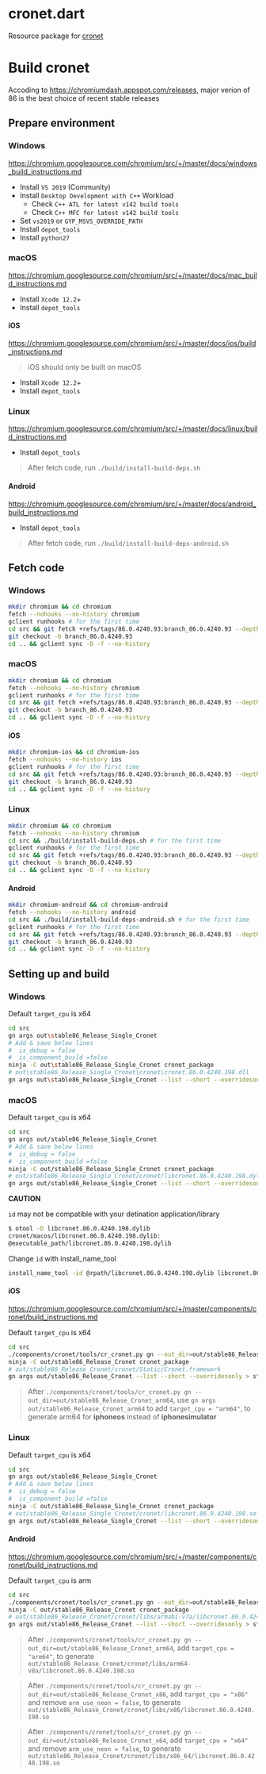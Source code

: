 # cronet.dart

Resource package for [cronet](https://chromium.googlesource.com/chromium/src/+/master/components/cronet/)

# Build cronet

Accoding to https://chromiumdash.appspot.com/releases, major verion of 86 is the best choice of recent stable releases

## Prepare environment

### Windows

https://chromium.googlesource.com/chromium/src/+/master/docs/windows_build_instructions.md

- Install `VS 2019` (Community)
- Install `Desktop Development with C++` Workload
  -  Check `C++ ATL for latest v142 build tools`
  -  Check `C++ MFC for latest v142 build tools`
- Set `vs2019` or `GYP_MSVS_OVERRIDE_PATH`
- Install `depot_tools`
- Install `python27`

### macOS

https://chromium.googlesource.com/chromium/src/+/master/docs/mac_build_instructions.md

- Install `Xcode 12.2`+
- Install `depot_tools`

#### iOS

https://chromium.googlesource.com/chromium/src/+/master/docs/ios/build_instructions.md

> iOS should only be built on macOS

- Install `Xcode 12.2`+
- Install `depot_tools`

### Linux

https://chromium.googlesource.com/chromium/src/+/master/docs/linux/build_instructions.md

- Install `depot_tools`

> After fetch code, run `./build/install-build-deps.sh`

#### Android

https://chromium.googlesource.com/chromium/src/+/master/docs/android_build_instructions.md

- Install `depot_tools`

> After fetch code, run `./build/install-build-deps-android.sh`

## Fetch code

### Windows

```sh
mkdir chromium && cd chromium
fetch --nohooks --no-history chromium
gclient runhooks # for the first time
cd src && git fetch +refs/tags/86.0.4240.93:branch_86.0.4240.93 --depth 1
git checkout -b branch_86.0.4240.93
cd .. && gclient sync -D -f --no-history
```

### macOS

```sh
mkdir chromium && cd chromium
fetch --nohooks --no-history chromium
gclient runhooks # for the first time
cd src && git fetch +refs/tags/86.0.4240.93:branch_86.0.4240.93 --depth 1
git checkout -b branch_86.0.4240.93
cd .. && gclient sync -D -f --no-history
```

#### iOS

```sh
mkdir chromium-ios && cd chromium-ios
fetch --nohooks --no-history ios
gclient runhooks # for the first time
cd src && git fetch +refs/tags/86.0.4240.93:branch_86.0.4240.93 --depth 1
git checkout -b branch_86.0.4240.93
cd .. && gclient sync -D -f --no-history
```

### Linux

```sh
mkdir chromium && cd chromium
fetch --nohooks --no-history chromium
cd src && ./build/install-build-deps.sh # for the first time
gclient runhooks # for the first time
cd src && git fetch +refs/tags/86.0.4240.93:branch_86.0.4240.93 --depth 1
git checkout -b branch_86.0.4240.93
cd .. && gclient sync -D -f --no-history
```

#### Android 

```sh
mkdir chromium-android && cd chromium-android
fetch --nohooks --no-history android
cd src && ./build/install-build-deps-android.sh # for the first time
gclient runhooks # for the first time
cd src && git fetch +refs/tags/86.0.4240.93:branch_86.0.4240.93 --depth 1
git checkout -b branch_86.0.4240.93
cd .. && gclient sync -D -f --no-history
```

## Setting up and build

### Windows

Default `target_cpu` is x64

```sh
cd src
gn args out\stable86_Release_Single_Cronet
# Add & save below lines
#  is_debug = false
#  is_component_build =false
ninja -C out\stable86_Release_Single_Cronet cronet_package
# out\stable86_Release_Single_Cronet\cronet\cronet.86.0.4240.198.dll
gn args out\stable86_Release_Single_Cronet --list --short --overridesonly > stable86_Release_Single_Cronet.overrides.log
```

### macOS

Default `target_cpu` is x64

```sh
cd src
gn args out/stable86_Release_Single_Cronet
# Add & save below lines
#  is_debug = false
#  is_component_build =false
ninja -C out/stable86_Release_Single_Cronet cronet_package
# out/stable86_Release_Single_Cronet/cronet/libcronet.86.0.4240.198.dylib
gn args out/stable86_Release_Single_Cronet --list --short --overridesonly > stable86_Release_Single_Cronet.overrides.log
```

**CAUTION**

`id` may not be compatible with your detination application/library

```sh
$ otool -D libcronet.86.0.4240.198.dylib
cronet/macos/libcronet.86.0.4240.198.dylib:
@executable_path/libcronet.86.0.4240.198.dylib
```

Change `id` with install_name_tool

```sh
install_name_tool -id @rpath/libcronet.86.0.4240.198.dylib libcronet.86.0.4240.198.dylib
```

#### iOS

https://chromium.googlesource.com/chromium/src/+/master/components/cronet/build_instructions.md

Default `target_cpu` is x64

```sh
cd src
./components/cronet/tools/cr_cronet.py gn --out_dir=out/stable86_Release_Cronet
ninja -C out/stable86_Release_Cronet cronet_package
# out/stable86_Release_Cronet/cronet/Static/Cronet.framework
gn args out/stable86_Release_Cronet --list --short --overridesonly > stable86_Release_Cronet.overrides.log
```

> After `./components/cronet/tools/cr_cronet.py gn --out_dir=out/stable86_Release_Cronet_arm64`, use `gn args out/stable86_Release_Cronet_arm64` to add `target_cpu = "arm64"`, to generate arm64 for **iphoneos** instead of **iphonesimulator**

### Linux

Default `target_cpu` is x64

```sh
cd src
gn args out/stable86_Release_Single_Cronet
# Add & save below lines
#  is_debug = false
#  is_component_build =false
ninja -C out/stable86_Release_Single_Cronet cronet_package
# out/stable86_Release_Single_Cronet/cronet/libcronet.86.0.4240.198.so
gn args out/stable86_Release_Single_Cronet --list --short --overridesonly > stable86_Release_Single_Cronet.overrides.log
```

#### Android

https://chromium.googlesource.com/chromium/src/+/master/components/cronet/build_instructions.md

Default `target_cpu` is arm

```sh
cd src
./components/cronet/tools/cr_cronet.py gn --out_dir=out/stable86_Release_Cronet
ninja -C out/stable86_Release_Cronet cronet_package
# out/stable86_Release_Cronet/cronet/libs/armabi-v7a/libcronet.86.0.4240.198.so
gn args out/stable86_Release_Cronet --list --short --overridesonly > stable86_Release_Cronet.overrides.log
```

> After `./components/cronet/tools/cr_cronet.py gn --out_dir=out/stable86_Release_Cronet_arm64`, add `target_cpu = "arm64"`, to generate `out/stable86_Release_Cronet/cronet/libs/arm64-v8a/libcronet.86.0.4240.198.so`

> After `./components/cronet/tools/cr_cronet.py gn --out_dir=out/stable86_Release_Cronet_x86`, add `target_cpu = "x86"` and remove `arm_use_neon = false`, to generate `out/stable86_Release_Cronet/cronet/libs/x86/libcronet.86.0.4240.198.so`

> After `./components/cronet/tools/cr_cronet.py gn --out_dir=out/stable86_Release_Cronet_x64`, add `target_cpu = "x64"` and remove `arm_use_neon = false`, to generate `out/stable86_Release_Cronet/cronet/libs/x86_64/libcronet.86.0.4240.198.so`
